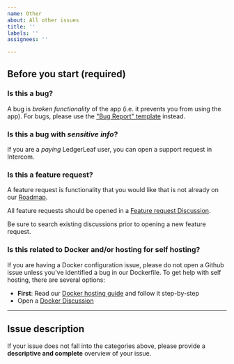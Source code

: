 ```yaml
---
name: Other
about: All other issues
title: ''
labels: ''
assignees: ''

---
```


## Before you start (required)

### Is this a bug?

A bug is _broken functionality_ of the app (i.e. it prevents you from using the app).  For bugs, please use the ["Bug Report" template](https://github.com/ledgerleaf/ledgerleaf/issues) instead.

### Is this a bug with _sensitive info_?

If you are a _paying_ LedgerLeaf user, you can open a support request in Intercom.

### Is this a feature request?

A feature request is functionality that you would like that is not already on our [Roadmap](https://github.com/ledgerleaf/ledgerleaf/wiki/Roadmap).

All feature requests should be opened in a [Feature request Discussion](https://github.com/ledgerleaf/ledgerleaf/discussions/categories/feature-requests).

Be sure to search existing discussions prior to opening a new feature request.

### Is this related to Docker and/or hosting for self hosting?

If you are having a Docker configuration issue, please do not open a Github issue unless you've identified a bug in our Dockerfile.  To get help with self hosting, there are several options:

- **First**: Read our [Docker hosting guide](https://github.com/ledgerleaf/ledgerleaf/tree/main/docs/hosting/docker.md) and follow it step-by-step
- Open a [Docker Discussion](https://github.com/ledgerleaf/ledgerleaf/discussions/categories/docker-compose-hosting)

---

## Issue description

If your issue does not fall into the categories above, please provide a **descriptive and complete** overview of your issue.
